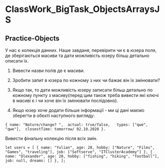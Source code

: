 # ClassWork_BigTask_ObjectsArraysJS
>
## Practice-Objects
>
У нас є колекція данних. Наше завданя, перевірити чи є в юзера поля, де зберігаються масиви та дати можливість юзеру більш детально описати їх.
>
1. Вивести назви полів де є масиви. 
>
2. Зробити запит в юзера по кожному з них чи бажає він їх змінювати? 
>
3. Якщо так, то дати можливість юзеру записати більш детально по кожному пункту з масиву(перед цим також треба вивести які ключі в масиві є і чи хоче він їх змінювати послідовно). 
>
4. Якщо юзер хоче додати більше інформації - ми ці дані маємо зберегти в обєкті наступного вигляду:
>
`
{
    name: "Nature/change? ", 
    actual: true/false,  
    types: ["qwe", "qwe"], 
    closestTime: tomorrow/ 02.10.2020
}. 
`
>
Вивести фінальну колекцію після всіх змін.
>
`
let users = [
    {
        name: "Yulian",
        age: 28,
        hobby: ["Nature", "Films", "Games", "traveling"],
        job: ["Softserve", "ITClusterAcademy"]
    },
    {
        name: "Olexander",
        age: 20,
        hobby: ["fishing", "hiking", "football"],
        job: null,
        dreams: []
    },
];
`

